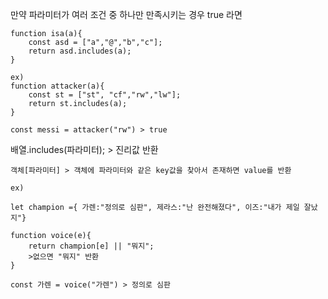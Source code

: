 만약 파라미터가 여러 조건 중 하나만 만족시키는 경우 true 라면

```
function isa(a){
	const asd = ["a","@","b","c"];
	return asd.includes(a);
}

ex)
function attacker(a){
	const st = ["st", "cf","rw","lw"];
	return st.includes(a);
}

const messi = attacker("rw") > true
```

배열.includes(파라미터); > 진리값 반환

```
객체[파라미터] > 객체에 파라미터와 같은 key값을 찾아서 존재하면 value를 반환

ex)

let champion ={ 가렌:"정의로 심판", 제라스:"난 완전해졌다", 이즈:"내가 제일 잘났지"}

function voice(e){
	return champion[e] || "뭐지";
	>없으면 "뭐지" 반환
}

const 가렌 = voice("가렌") > 정의로 심판
```

